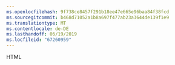 ```yaml
---
ms.openlocfilehash: 9f738ce8457f291b18ee47e665e96baa84f38fcd
ms.sourcegitcommit: b468d71052a1b8a697f477ab23a3644de139f1e9
ms.translationtype: MT
ms.contentlocale: de-DE
ms.lasthandoff: 06/19/2019
ms.locfileid: "67260959"
---
```

HTML